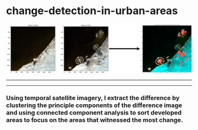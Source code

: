 # change-detection-in-urban-areas

![change detection in Dubai](img.png)


---
---

### Using temporal satellite imagery, I extract the difference by **clustering** the **principle components** of the difference image and using **connected component analysis** to sort developed areas to focus on the areas that witnessed the most change. 
